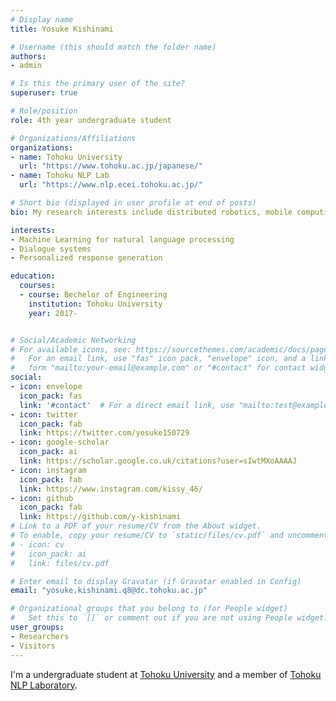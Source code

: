 ```yaml
---
# Display name
title: Yosuke Kishinami

# Username (this should match the folder name)
authors:
- admin

# Is this the primary user of the site?
superuser: true

# Role/position
role: 4th year undergraduate student

# Organizations/Affiliations
organizations:
- name: Tohoku University
  url: "https://www.tohoku.ac.jp/japanese/"
- name: Tohoku NLP Lab
  url: "https://www.nlp.ecei.tohoku.ac.jp/"

# Short bio (displayed in user profile at end of posts)
bio: My research interests include distributed robotics, mobile computing and programmable matter.

interests:
- Machine Learning for natural language processing
- Dialogue systems
- Personalized response generation

education:
  courses:
  - course: Bechelor of Engineering
    institution: Tohoku University
    year: 2017-


# Social/Academic Networking
# For available icons, see: https://sourcethemes.com/academic/docs/page-builder/#icons
#   For an email link, use "fas" icon pack, "envelope" icon, and a link in the
#   form "mailto:your-email@example.com" or "#contact" for contact widget.
social:
- icon: envelope
  icon_pack: fas
  link: '#contact'  # For a direct email link, use "mailto:test@example.org".
- icon: twitter
  icon_pack: fab
  link: https://twitter.com/yosuke150729
- icon: google-scholar
  icon_pack: ai
  link: https://scholar.google.co.uk/citations?user=sIwtMXoAAAAJ
- icon: instagram
  icon_pack: fab
  link: https://www.instagram.com/kissy_46/
- icon: github
  icon_pack: fab
  link: https://github.com/y-kishinami
# Link to a PDF of your resume/CV from the About widget.
# To enable, copy your resume/CV to `static/files/cv.pdf` and uncomment the lines below.
# - icon: cv
#   icon_pack: ai
#   link: files/cv.pdf

# Enter email to display Gravatar (if Gravatar enabled in Config)
email: "yosuke.kishinami.q8@dc.tohoku.ac.jp"

# Organizational groups that you belong to (for People widget)
#   Set this to `[]` or comment out if you are not using People widget.
user_groups:
- Researchers
- Visitors
---
```


I'm a undergraduate student at [Tohoku University](https://www.tohoku.ac.jp/japanese/) and a member of [Tohoku NLP Laboratory](https://www.nlp.ecei.tohoku.ac.jp/).
